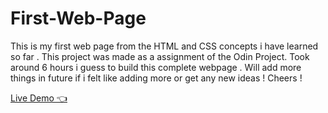 # First-Web-Page

This is my first web page from the HTML and CSS concepts i have learned so far . This project was made as a assignment of the Odin Project. Took around 6 hours i guess to build this complete webpage . Will add more things in future if i felt like adding more or get any new ideas ! Cheers ! 

<a href = "https://devangbondre.github.io/First-Web-Page/">Live Demo 👈 </a>
